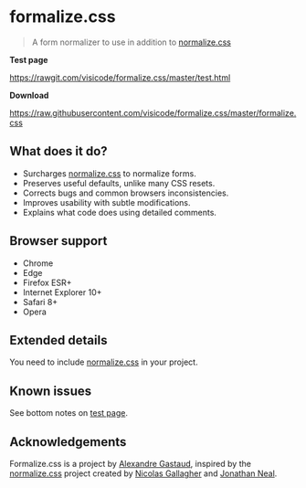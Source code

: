 # formalize.css

> A form normalizer to use in addition to [normalize.css](https://github.com/necolas/normalize.css)


**Test page**

https://rawgit.com/visicode/formalize.css/master/test.html

**Download**

https://raw.githubusercontent.com/visicode/formalize.css/master/formalize.css


## What does it do?

* Surcharges [normalize.css](https://github.com/necolas/normalize.css) to normalize forms.
* Preserves useful defaults, unlike many CSS resets.
* Corrects bugs and common browsers inconsistencies.
* Improves usability with subtle modifications.
* Explains what code does using detailed comments.


## Browser support

* Chrome
* Edge
* Firefox ESR+
* Internet Explorer 10+
* Safari 8+
* Opera


## Extended details

You need to include [normalize.css](https://github.com/necolas/normalize.css) in your project.


## Known issues

See bottom notes on [test page](https://rawgit.com/visicode/formalize.css/master/test.html).


## Acknowledgements

Formalize.css is a project by [Alexandre Gastaud](https://github.com/visicode), inspired by the [normalize.css](https://github.com/necolas/normalize.css) project created by [Nicolas Gallagher](https://github.com/necolas) and [Jonathan Neal](https://github.com/jonathantneal).
